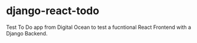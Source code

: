# django-react-todo
Test To Do app from Digital Ocean to test a fucntional React Frontend with a Django Backend.

[](Test)
